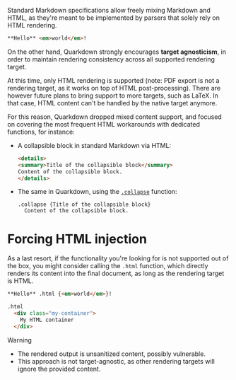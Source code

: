 Standard Markdown specifications allow freely mixing Markdown and HTML, as they're meant to be implemented by parsers that solely rely on HTML rendering.

```markdown
**Hello** <em>world</em>!
```

On the other hand, Quarkdown strongly encourages **target agnosticism**, in order to maintain rendering consistency across all supported rendering target.

At this time, only HTML rendering is supported (note: PDF export is not a rendering target, as it works on top of HTML post-processing).
There are however future plans to bring support to more targets, such as LaTeX. In that case, HTML content can't be handled by the native target anymore.

For this reason, Quarkdown dropped mixed content support, and focused on covering the most frequent HTML workarounds with dedicated functions, for instance:

- A collapsible block in standard Markdown via HTML:
  ```markdown
  <details>
  <summary>Title of the collapsible block</summary>
  Content of the collapsible block.
  </details>
  ```
- The same in Quarkdown, using the [`.collapse`](collapsible) function:
  ```
  .collapse {Title of the collapsible block}
    Content of the collapsible block.
  ```

# Forcing HTML injection

As a last resort, if the functionality you're looking for is not supported out of the box, you might consider calling the `.html` function, which directly renders its content into the final document, as long as the rendering target is HTML.

```markdown
**Hello** .html {<em>world</em>}!
```

```markdown
.html
  <div class="my-container">
    My HTML container
  </div>
```

> [!WARNING]
> - The rendered output is unsanitized content, possibly vulnerable.
> - This approach is not target-agnostic, as other rendering targets will ignore the provided content.